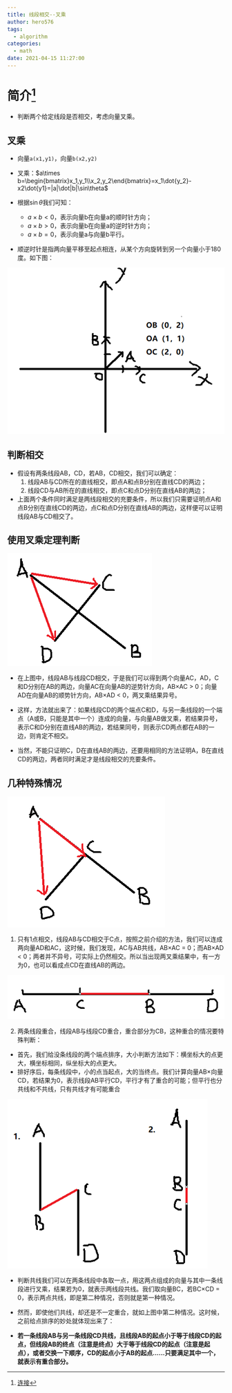 ```yaml
---
title: 线段相交--叉乘
author: hero576
tags:
  - algorithm
categories:
  - math
date: 2021-04-15 11:27:00
---
```


# 简介[^1]
[^1]: [连接](https://www.cnblogs.com/tuyang1129/p/9390376.html)

- 判断两个给定线段是否相交，考虑向量叉乘。

## 叉乘
- 向量`a(x1,y1)`，向量`b(x2,y2)`
- 叉乘：$a\times b=\begin{bmatrix}x_1,y_1\\x_2,y_2\end{bmatrix}=x_1\dot{y_2}-x2\dot{y1}=|a|\dot|b|\sin\theta$

- 根据$\sin\theta$我们可知：
    - $a\times b<0$，表示向量b在向量a的顺时针方向；
    - $a\times b>0$，表示向量b在向量a的逆时针方向；
    - $a\times b=0$，表示向量a与向量b平行。
- 顺逆时针是指两向量平移至起点相连，从某个方向旋转到另一个向量小于180度。如下图：

![](/images/pasted-390.png)


## 判断相交

- 假设有两条线段AB，CD，若AB，CD相交，我们可以确定：
  1. 线段AB与CD所在的直线相交，即点A和点B分别在直线CD的两边；
  2. 线段CD与AB所在的直线相交，即点C和点D分别在直线AB的两边；
- 上面两个条件同时满足是两线段相交的充要条件，所以我们只需要证明点A和点B分别在直线CD的两边，点C和点D分别在直线AB的两边，这样便可以证明线段AB与CD相交了。

## 使用叉乘定理判断
![](/images/pasted-391.png)
- 在上图中，线段AB与线段CD相交，于是我们可以得到两个向量AC，AD，C和D分别在AB的两边，向量AC在向量AB的逆势针方向，AB×AC > 0；向量AD在向量AB的顺势针方向，AB×AD < 0，两叉乘结果异号。

- 这样，方法就出来了：如果线段CD的两个端点C和D，与另一条线段的一个端点（A或B，只能是其中一个）连成的向量，与向量AB做叉乘，若结果异号，表示C和D分别在直线AB的两边，若结果同号，则表示CD两点都在AB的一边，则肯定不相交。

- 当然，不能只证明C，D在直线AB的两边，还要用相同的方法证明A，B在直线CD的两边，两者同时满足才是线段相交的充要条件。

## 几种特殊情况
![](/images/pasted-392.png)
1. 只有1点相交，线段AB与CD相交于C点，按照之前介绍的方法，我们可以连成两向量AD和AC，这时候，我们发现，AC与AB共线，AB×AC = 0；而AB×AD < 0；两者并不异号，可实际上仍然相交。所以当出现两叉乘结果中，有一方为0，也可以看成点CD在直线AB的两边。

![](/images/pasted-393.png)

2. 两条线段重合，线段AB与线段CD重合，重合部分为CB，这种重合的情况要特殊判断：
  - 首先，我们给没条线段的两个端点排序，大小判断方法如下：横坐标大的点更大，横坐标相同，纵坐标大的点更大。
  - 排好序后，每条线段中，小的点当起点，大的当终点。我们计算向量AB×向量CD，若结果为0，表示线段AB平行CD，平行才有了重合的可能；但平行也分共线和不共线，只有共线才有可能重合

![](/images/pasted-394.png)

- 判断共线我们可以在两条线段中各取一点，用这两点组成的向量与其中一条线段进行叉乘，结果若为0，就表示两线段共线。我们取向量BC，若BC×CD = 0，表示两点共线，即是第二种情况，否则就是第一种情况。

- 然而，即使他们共线，却还是不一定重合，就如上图中第二种情况。这时候，之前给点排序的妙处就体现出来了：

- **若一条线段AB与另一条线段CD共线，且线段AB的起点小于等于线段CD的起点，但线段AB的终点（注意是终点）大于等于线段CD的起点（注意是起点），或者交换一下顺序，CD的起点小于AB的起点......只要满足其中一个，就表示有重合部分。**



